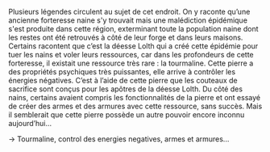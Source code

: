 
Plusieurs légendes circulent au sujet de cet endroit. On y raconte qu’une ancienne forteresse naine s'y trouvait mais une malédiction épidémique s'est produite dans cette région, exterminant toute la population naine dont les restes ont été retrouvés à côté de leur forge et dans leurs maisons. Certains racontent que c’est la déesse Lolth qui a créé cette épidémie pour tuer les nains et voler leurs ressources, car dans les profondeurs de cette forteresse, il existait une ressource très rare : la tourmaline. Cette pierre a des propriétés psychiques très puissantes, elle arrive à contrôler les énergies négatives. C’est à l’aide de cette pierre que les couteaux de sacrifice sont conçus pour les apôtres de la déesse Lolth. Du côté des nains, certains avaient compris les fonctionnalités de la pierre et ont essayé de créer des armes et des armures avec cette ressource, sans succès. Mais il semblerait que cette pierre possède un autre pouvoir encore inconnu aujourd’hui…

-> Tourmaline, control des energies negatives, armes et armures...